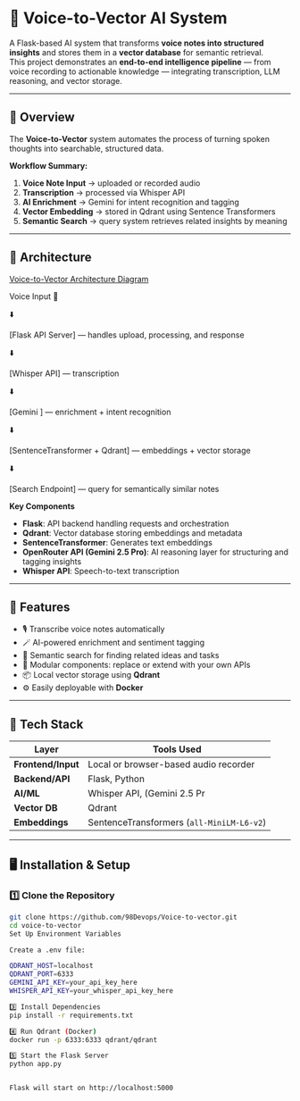 
# 🧠 Voice-to-Vector AI System

A Flask-based AI system that transforms **voice notes into structured insights** and stores them in a **vector database** for semantic retrieval.  
This project demonstrates an **end-to-end intelligence pipeline** — from voice recording to actionable knowledge — integrating transcription, LLM reasoning, and vector storage.

---

## 🚀 Overview

The **Voice-to-Vector** system automates the process of turning spoken thoughts into searchable, structured data.

**Workflow Summary:**
1. **Voice Note Input** → uploaded or recorded audio
2. **Transcription** → processed via Whisper API
3. **AI Enrichment** → Gemini for intent recognition and tagging
4. **Vector Embedding** → stored in Qdrant using Sentence Transformers
5. **Semantic Search** → query system retrieves related insights by meaning

---

## 🧩 Architecture
[Voice-to-Vector Architecture Diagram](https://github.com/98Devops/Voice-to-vector/blob/c401dcc1d6acf5a8c37a8e51db56cd5a3e13641c/architecture-diagram.png.png)

Voice Input 🎤

⬇️️

[Flask API Server] — handles upload, processing, and response

⬇️

[Whisper API] — transcription

⬇️

[Gemini ] — enrichment + intent recognition

⬇️

[SentenceTransformer + Qdrant] — embeddings + vector storage

⬇️

[Search Endpoint] — query for semantically similar notes


**Key Components**
- **Flask**: API backend handling requests and orchestration  
- **Qdrant**: Vector database storing embeddings and metadata  
- **SentenceTransformer**: Generates text embeddings  
- **OpenRouter API (Gemini 2.5 Pro)**: AI reasoning layer for structuring and tagging insights  
- **Whisper API**: Speech-to-text transcription  


---

## 🧠 Features

- 🎙️ Transcribe voice notes automatically  
- 🪄 AI-powered enrichment and sentiment tagging  
- 🔎 Semantic search for finding related ideas and tasks  
- 🧱 Modular components: replace or extend with your own APIs  
- 📦 Local vector storage using **Qdrant**  
- ⚙️ Easily deployable with **Docker**  

---

## 🧰 Tech Stack

| Layer | Tools Used |
|-------|-------------|
| **Frontend/Input** | Local or browser-based audio recorder |
| **Backend/API** | Flask, Python |
| **AI/ML** | Whisper API, (Gemini 2.5 Pr |
| **Vector DB** | Qdrant |
| **Embeddings** | SentenceTransformers (`all-MiniLM-L6-v2`) |

---

## 🖥️ Installation & Setup

### 1️⃣ Clone the Repository
```bash
git clone https://github.com/98Devops/Voice-to-vector.git
cd voice-to-vector
Set Up Environment Variables

Create a .env file:

QDRANT_HOST=localhost
QDRANT_PORT=6333
GEMINI_API_KEY=your_api_key_here
WHISPER_API_KEY=your_whisper_api_key_here

3️⃣ Install Dependencies
pip install -r requirements.txt

4️⃣ Run Qdrant (Docker)
docker run -p 6333:6333 qdrant/qdrant

5️⃣ Start the Flask Server
python app.py


Flask will start on http://localhost:5000
